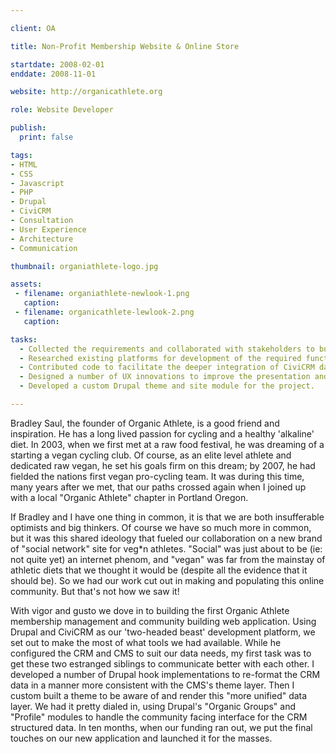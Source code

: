 ```yaml
---

client: OA

title: Non-Profit Membership Website & Online Store

startdate: 2008-02-01
enddate: 2008-11-01

website: http://organicathlete.org

role: Website Developer

publish: 
  print: false

tags:
- HTML
- CSS
- Javascript
- PHP
- Drupal
- CiviCRM
- Consultation
- User Experience
- Architecture
- Communication

thumbnail: organiathlete-logo.jpg

assets:
 - filename: organiathlete-newlook-1.png
   caption: 
 - filename: organicathlete-lewlook-2.png
   caption: 

tasks: 
  - Collected the requirements and collaborated with stakeholders to build a membership   management and social network website for a non-profit sports-club.
  - Researched existing platforms for development of the required functionality, and chose   a Drupal 5/CiviCRM solution.
  - Contributed code to facilitate the deeper integration of CiviCRM data into the Drupal   presentation layer.
  - Designed a number of UX innovations to improve the presentation and navigation of the   website content.
  - Developed a custom Drupal theme and site module for the project.

---
```


Bradley Saul, the founder of Organic Athlete, is a good friend and inspiration. He has a long lived passion for cycling and a healthy 'alkaline' diet. In 2003, when we first met at a raw food festival, he was dreaming of a starting a vegan cycling club. Of course, as an elite level athlete and dedicated raw vegan, he set his goals firm on this dream; by 2007, he had fielded the nations first vegan pro-cycling team. It was during this time, many years after we met, that our paths crossed again when I joined up with a local "Organic Athlete" chapter in Portland Oregon.

If Bradley and I have one thing in common, it is that we are both insufferable optimists and big thinkers. Of course we have so much more in common, but it was this shared ideology that fueled our collaboration on a new brand of "social network" site for veg\*n athletes. "Social" was just about to be (ie: not quite yet) an internet phenom, and "vegan" was far from the mainstay of athletic diets that we thought it would be (despite all the evidence that it should be). So we had our work cut out in making and populating this online community. But that's not how we saw it!

With vigor and gusto we dove in to building the first Organic Athlete membership management and community building web application. Using Drupal and CiviCRM as our 'two-headed beast' development platform, we set out to make the most of what tools we had available. While he configured the CRM and CMS to suit our data needs, my first task was to get these two estranged siblings to communicate better with each other. I developed a number of Drupal hook implementations to re-format the CRM data in a manner more consistent with the CMS's theme layer. Then I custom built a theme to be aware of and render this "more unified" data layer. We had it pretty dialed in, using Drupal's "Organic Groups" and "Profile" modules to handle the community facing interface for the CRM structured data. In ten months, when our funding ran out, we put the final touches on our new application and launched it for the masses.


